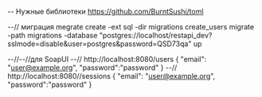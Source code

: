 -- Нужные библиотеки
https://github.com/BurntSushi/toml

--// миграция
megrate create -ext sql -dir migrations create_users
migrate -path migrations -database "postgres://localhost/restapi_dev?sslmode=disable&user=postgres&password=QSD73qa" up


--//--//для SoapUI
--//
http://localhost:8080/users
{
    "email": "user@example.org",
    "password":"password"
}
--//
http://localhost:8080//sessions
{
    "email": "user@example.org",
    "password":"password"
}